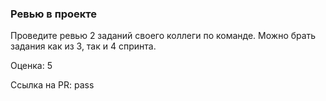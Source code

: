 ### Ревью в проекте

Проведите ревью 2 заданий своего коллеги по команде. Можно брать задания как из 3, так и 4 спринта.

Оценка: 5

Ссылка на PR: pass
